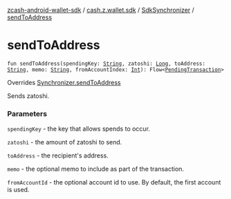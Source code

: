 [zcash-android-wallet-sdk](../../index.md) / [cash.z.wallet.sdk](../index.md) / [SdkSynchronizer](index.md) / [sendToAddress](./send-to-address.md)

# sendToAddress

`fun sendToAddress(spendingKey: `[`String`](https://kotlinlang.org/api/latest/jvm/stdlib/kotlin/-string/index.html)`, zatoshi: `[`Long`](https://kotlinlang.org/api/latest/jvm/stdlib/kotlin/-long/index.html)`, toAddress: `[`String`](https://kotlinlang.org/api/latest/jvm/stdlib/kotlin/-string/index.html)`, memo: `[`String`](https://kotlinlang.org/api/latest/jvm/stdlib/kotlin/-string/index.html)`, fromAccountIndex: `[`Int`](https://kotlinlang.org/api/latest/jvm/stdlib/kotlin/-int/index.html)`): Flow<`[`PendingTransaction`](../../cash.z.wallet.sdk.entity/-pending-transaction/index.md)`>`

Overrides [Synchronizer.sendToAddress](../-synchronizer/send-to-address.md)

Sends zatoshi.

### Parameters

`spendingKey` - the key that allows spends to occur.

`zatoshi` - the amount of zatoshi to send.

`toAddress` - the recipient's address.

`memo` - the optional memo to include as part of the transaction.

`fromAccountId` - the optional account id to use. By default, the first account is used.
